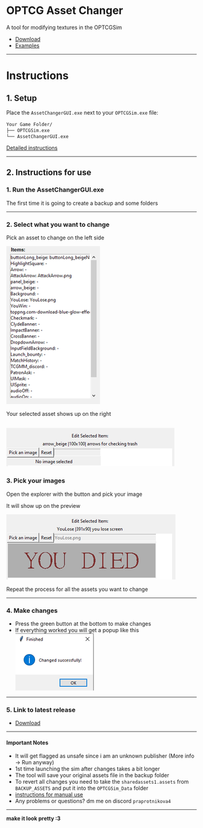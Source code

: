 # OPTCG Asset Changer

A tool for modifying textures in the OPTCGSim

- [Download](https://github.com/maksmaksmaksmaksmaks/OPTCG-Asset-Changer/releases)
- [Examples](markdowns/Examples.md)
---
# Instructions
## 1. Setup
Place the `AssetChangerGUI.exe` next to your `OPTCGSim.exe` file:
```
Your Game Folder/
├── OPTCGSim.exe
└── AssetChangerGUI.exe
```
[Detailed instructions](markdowns/Detailed.md)

---
## 2. Instructions for use
### 1. Run the AssetChangerGUI.exe
The first time it is going to create a backup and some folders

---

### 2. Select what you want to change

Pick an asset to change on the left side

![Asset Picking List](images/AssetSelection.png)

Your selected asset shows up on the right

![Selection Menu](images/ImageSelectionMenu.png)
---

### 3. Pick your images
Open the explorer with the button and pick your image

It will show up on the preview 

![ImagePreview](images/ImagePreview.png)

Repeat the process for all the assets you want to change

---

### 4. Make changes
- Press the green button at the bottom to make changes
- If everything worked you will get a popup like this
![img.png](images/Success.png)

---

### 5. Link to latest release
- [Download](https://github.com/maksmaksmaksmaksmaks/OPTCG-Asset-Changer/releases)

---

#### Important Notes
- It will get flagged as unsafe since i am an unknown publisher (More info -> Run anyway)
- 1st time launching the sim after changes takes a bit longer
- The tool will save your original assets file in the backup folder
- To revert all changes you need to take the ```sharedassets1.assets``` from ```BACKUP_ASSETS``` and put it into the ```OPTCGSim_Data``` folder
- [instructions for manual use](/markdowns/OLD_instrucitons.md)
- Any problems or questions? dm me on discord ```praprotnikova4``` 

---

**make it look pretty :3**  
